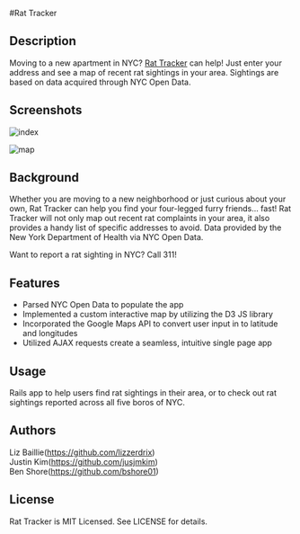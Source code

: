 #Rat Tracker

## Description

Moving to a new apartment in NYC? [Rat Tracker](http://www.rattracker.com) can help! Just enter your address and see a map of recent rat sightings in your area. Sightings are based on data acquired through NYC Open Data.

## Screenshots

![index](https://raw.githubusercontent.com/lizzerdrix/rattracker/master/app/assets/images/index.png "Index page")

![map](https://raw.githubusercontent.com/lizzerdrix/rattracker/master/app/assets/images/map.png "Map of rat sightings")

## Background

Whether you are moving to a new neighborhood or just curious about your own, Rat Tracker can help you find your four-legged furry friends... fast! Rat Tracker will not only map out recent rat complaints in your area, it also provides a handy list of specific addresses to avoid. Data provided by the New York Department of Health via NYC Open Data.

Want to report a rat sighting in NYC? Call 311! 
## Features

+ Parsed NYC Open Data to populate the app
+ Implemented a custom interactive map by utilizing the D3 JS library
+ Incorporated the Google Maps API to convert user input in to latitude and longitudes
+ Utilized AJAX requests create a seamless, intuitive single page app

## Usage

Rails app to help users find rat sightings in their area, or to check out rat sightings reported across all five boros of NYC.

## Authors

Liz Baillie(https://github.com/lizzerdrix)<br>
Justin Kim(https://github.com/jusjmkim)<br>
Ben Shore(https://github.com/bshore01)

## License

Rat Tracker is MIT Licensed. See LICENSE for details.